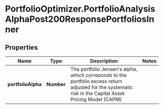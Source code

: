 # PortfolioOptimizer.PortfolioAnalysisAlphaPost200ResponsePortfoliosInner

## Properties

Name | Type | Description | Notes
------------ | ------------- | ------------- | -------------
**portfolioAlpha** | **Number** | The portfolio Jensen&#39;s alpha, which correponds to the portfolio excess return adjusted for the systematic risk in the Capital Asset Pricing Model (CAPM) | 


